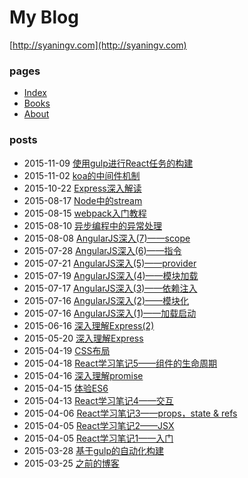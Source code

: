 # My Blog

[http://syaningv.com](http://syaningv.com)

### pages

- [Index](http://syaningv.com)
- [Books](books.md)
- [About](about.md)

### posts

- 2015-11-09 [使用gulp进行React任务的构建](_posts/2015-11-09-gulp-react-task-build.md)
- 2015-11-02 [koa的中间件机制](_posts/2015-11-02-koa-middleware.md)
- 2015-10-22 [Express深入解读](_posts/2015-10-22-express-in-depth.md)
- 2015-08-17 [Node中的stream](_posts/2015-08-17-node-stream.md)
- 2015-08-15 [webpack入门教程](_posts/2015-08-15-webpack-tutorials.md)
- 2015-08-10 [异步编程中的异常处理](_posts/2015-08-10-asynchronous-error-handling.md)
- 2015-08-08 [AngularJS深入(7)——scope](_posts/2015-08-08-dive-into-angular-7.md)
- 2015-07-28 [AngularJS深入(6)——指令](_posts/2015-07-28-dive-into-angular-6.md)
- 2015-07-21 [AngularJS深入(5)——provider](_posts/2015-07-21-dive-into-angular-5.md)
- 2015-07-19 [AngularJS深入(4)——模块加载](_posts/2015-07-19-dive-into-angular-4.md)
- 2015-07-17 [AngularJS深入(3)——依赖注入](_posts/2015-07-17-dive-into-angular-3.md)
- 2015-07-16 [AngularJS深入(2)——模块化](_posts/2015-07-16-dive-into-angular-2.md)
- 2015-07-16 [AngularJS深入(1)——加载启动](_posts/2015-07-16-dive-into-angular-1.md)
- 2015-06-16 [深入理解Express(2)](_posts/2015-06-16-dive-into-express-2.md)
- 2015-05-20 [深入理解Express](_posts/2015-05-20-dive-into-express.md)
- 2015-04-19 [CSS布局](_posts/2015-04-19-css-layout.md)
- 2015-04-18 [React学习笔记5——组件的生命周期](_posts/2015-04-18-react-note-5.md)
- 2015-04-16 [深入理解promise](_posts/2015-04-16-dive-into-promise.md)
- 2015-04-15 [体验ES6](_posts/2015-04-15-using-es6.md)
- 2015-04-13 [React学习笔记4——交互](_posts/2015-04-13-react-note-4.md)
- 2015-04-06 [React学习笔记3——props，state & refs](_posts/2015-04-06-react-note-3.md)
- 2015-04-05 [React学习笔记2——JSX](_posts/2015-04-05-react-note-2.md)
- 2015-04-05 [React学习笔记1——入门](_posts/2015-04-05-react-note-1.md)
- 2015-03-28 [基于gulp的自动化构建](_posts/2015-03-28-building-with-gulp.md)
- 2015-03-25 [之前的博客](_posts/2015-03-25-older-blogs.md)